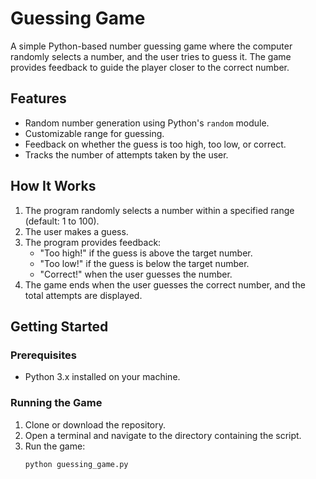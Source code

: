 # Guessing Game

A simple Python-based number guessing game where the computer randomly selects a number, and the user tries to guess it. The game provides feedback to guide the player closer to the correct number.

## Features

- Random number generation using Python's `random` module.
- Customizable range for guessing.
- Feedback on whether the guess is too high, too low, or correct.
- Tracks the number of attempts taken by the user.

## How It Works

1. The program randomly selects a number within a specified range (default: 1 to 100).
2. The user makes a guess.
3. The program provides feedback:
   - "Too high!" if the guess is above the target number.
   - "Too low!" if the guess is below the target number.
   - "Correct!" when the user guesses the number.
4. The game ends when the user guesses the correct number, and the total attempts are displayed.

## Getting Started

### Prerequisites

- Python 3.x installed on your machine.

### Running the Game

1. Clone or download the repository.
2. Open a terminal and navigate to the directory containing the script.
3. Run the game:
   ```bash
   python guessing_game.py
